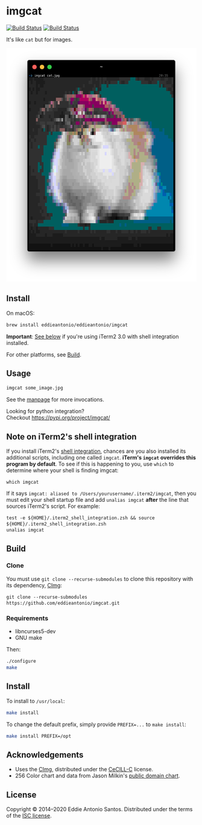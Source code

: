 imgcat
======

[![Build Status](https://travis-ci.org/eddieantonio/imgcat.svg?branch=master)](https://travis-ci.org/eddieantonio/imgcat)
[![Build Status](https://github.com/eddieantonio/imgcat/workflows/Build%20and%20test%20imgcat/badge.svg\?branch\=master)](https://github.com/eddieantonio/imgcat/actions)

It's like `cat` but for images.

<p align="center">
  <img src="https://github.com/eddieantonio/i/raw/master/imgcat.png" alt="running `imgcat cat.jpg`" width=506 height=620>
</p>


Install
-------

On macOS:

```sh
brew install eddieantonio/eddieantonio/imgcat
```

**Important**: [See below](#note-on-iterm2s-shell-integration) if
you're using iTerm2 3.0 with shell integration installed.

For other platforms, see [Build](#build).


Usage
-----

```sh
imgcat some_image.jpg
```

See the [manpage](./docs/imgcat.1.md) for more invocations.

Looking for python integration?    
Checkout https://pypi.org/project/imgcat/

Note on iTerm2's shell integration
----------------------------------

If you install iTerm2's [shell integration], chances are you also
installed its additional scripts, including one called `imgcat`.
**iTerm's `imgcat` overrides this program by default**. To see if this
is happening to you, use `which` to determine where your shell is
finding imgcat:

    which imgcat

If it says `imgcat: aliased to /Users/yourusername/.iterm2/imgcat`, then
you must edit your shell startup file and add `unalias imgcat` **after**
the line that sources iTerm2's script. For example:

    test -e ${HOME}/.iterm2_shell_integration.zsh && source ${HOME}/.iterm2_shell_integration.zsh
    unalias imgcat

[shell integration]: https://www.iterm2.com/documentation-shell-integration.html

Build
-----

### Clone

You must use `git clone --recurse-submodules` to clone this repository with its dependency, [CImg]:

    git clone --recurse-submodules https://github.com/eddieantonio/imgcat.git


### Requirements

 - libncurses5-dev
 - GNU make

Then:

```sh
./configure
make
```

Install
-------

To install to `/usr/local`:

```sh
make install
```

To change the default prefix, simply provide `PREFIX=...`
to `make install`:

```sh
make install PREFIX=/opt
```

Acknowledgements
----------------

 - Uses the [CImg], distributed under the [CeCILL-C] license.
 - 256 Color chart and data from Jason Milkin's [public domain chart][256svg].

[CImg]: https://github.com/dtschump/CImg
[CeCILL-C]: http://www.cecill.info/licences/Licence_CeCILL-C_V1-en.txt
[256svg]: https://gist.github.com/jasonm23/2868981

License
-------

Copyright © 2014–2020 Eddie Antonio Santos.
Distributed under the terms of the [ISC license](./LICENSE).
